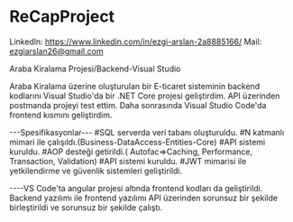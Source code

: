# ReCapProject

Linkedln: https://www.linkedin.com/in/ezgi-arslan-2a8885166/
Mail: ezgiarslan26@gmail.com

Araba Kiralama Projesi/Backend-Visual Studio

Araba Kiralama üzerine oluşturulan bir E-ticaret sisteminin backend kodlarını Visual Studio'da bir .NET Core projesi geliştirdim. API üzerinden postmanda projeyi test ettim. Daha sonrasında
Visual Studio Code'da frontend kısmını geliştirdim. 

---Spesifikasyonlar---
#SQL serverda veri tabanı oluşturuldu.
#N katmanlı mimari ile çalışıldı.(Business-DataAccess-Entities-Core)
#API sistemi kuruldu.
#AOP desteği getirildi.( Autofac=>Caching, Performance, Transaction, Validation)
#API sistemi kuruldu.
#JWT mimarisi ile yetkilendirme ve güvenlik sistemleri geliştirildi.

----VS Code'ta angular projesi altında frontend kodları da geliştirildi. Backend yazılımı ile frontend yazılımı API üzerinden sorunsuz bir şekilde birleştirildi ve sorunsuz bir şekilde 
çalıştı.




